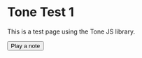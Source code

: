 # Tone Test 1
This is a test page using the Tone JS library.

<script src='https://cdnjs.cloudflare.com/ajax/libs/tone/13.4.9/Tone.js'></script>
<button onclick="start()">Play a note</button>

<script>
  // ['header_wrap','footer_wrap'].forEach(x=>document.getElementById(x).style.display='none')
  document.getElementById('header_wrap').style.display='none'
<!--   document.getElementById('footer_wrap').style.display='none' -->
  document.querySelector('footer').style.display='none'
  const synth = new Tone.PolySynth();
  synth.toMaster();

  function start(){
    Tone.start();
    synth.triggerAttackRelease("C4", 1);
  }
</script>
